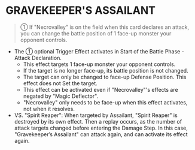 
# GRAVEKEEPER'S ASSAILANT  
> ① If "Necrovalley" is on the field when this card declares an attack, you can change the battle position of 1 face-up monster your opponent controls.

*   The ① optional Trigger Effect activates in Start of the Battle Phase - Attack Declaration.
    *   This effect targets 1 face-up monster your opponent controls.
    *   If the target is no longer face-up, its battle position is not changed.
    *   The target can only be changed to face-up Defense Position. This effect does not Set the target.
    *   This effect can be activated even if "Necrovalley"'s effects are negated by "Magic Deflector".
    *   "Necrovalley" only needs to be face-up when this effect activates, not when it resolves.
*   VS. "Spirit Reaper": When targeted by Assailant, "Spirit Reaper" is destroyed by its own effect. Then a replay occurs, as the number of attack targets changed before entering the Damage Step. In this case, "Gravekeeper’s Assailant" can attack again, and can activate its effect again.

  